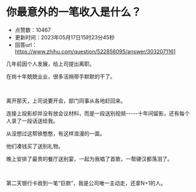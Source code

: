 # 你最意外的一笔收入是什么？
- 点赞数：10467
- 更新时间：2023年05月17日15时23分45秒
- 回答url：https://www.zhihu.com/question/522856095/answer/3032071161
<body>
 <p data-pid="zHIC84v3">几年前因个人发展，给上司提出离职。</p>
 <p data-pid="2pQ-Nf16">在岗十年兢兢业业，很多活捎带手默默的干了。</p>
 <p class="ztext-empty-paragraph"><br></p>
 <p data-pid="N0CS9R-_">离开那天，上司说要开会，部门同事从各地赶回来。</p>
 <p data-pid="UD5ngAv4">连接上投影却并没有放会议材料，而是一段送别视频-----十年间留影，还有每个人录了一段话送给我。</p>
 <p data-pid="WU8tE3QJ">从没想过这帮铁憨憨，有这样浪漫的一面。</p>
 <p data-pid="DDaNYkZf">他们凑钱买了送别礼物。</p>
 <p data-pid="bZ_GkB9C">晚上安排了最贵的餐厅送别宴，一起为我唱了首歌，一帮硬汉都落泪了。</p>
 <p class="ztext-empty-paragraph"><br></p>
 <p data-pid="gVmwvLOM">第二天银行卡收到一笔“巨款”，我是公司唯一主动走，还拿N+1的人。</p>
 <p></p>
</body>